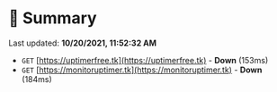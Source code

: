 # 📖 Summary
Last updated: **10/20/2021, 11:52:32 AM**

- `GET` [https://uptimerfree.tk](https://uptimerfree.tk) - **Down** (153ms)
- `GET` [https://monitoruptimer.tk](https://monitoruptimer.tk) - **Down** (184ms)
